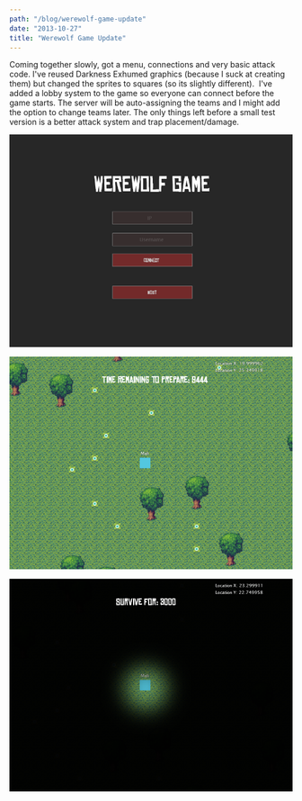 ```yaml
---
path: "/blog/werewolf-game-update"
date: "2013-10-27"
title: "Werewolf Game Update"
---
```

Coming together slowly, got a menu, connections and very basic attack code. I've reused Darkness Exhumed graphics (because I suck at creating them) but changed the sprites to squares (so its slightly different).  I've added a lobby system to the game so everyone can connect before the game starts. The server will be auto-assigning the teams and I might add the option to change teams later. The only things left before a small test version is a better attack system and trap placement/damage.

![Werewolf game menu](./werewolf-game.png)

![Werewolf in game](./werewolf-game-2.png)

![Werewolf lighting](./werewolf-game-3.png)



